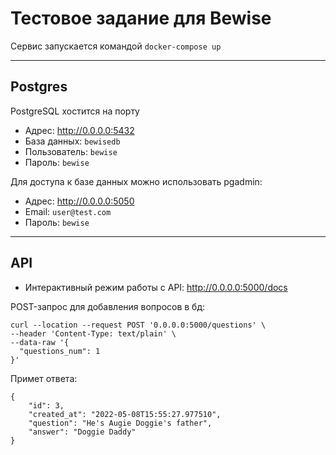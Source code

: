 # Тестовое задание для Bewise

Сервис запускается командой `docker-compose up`
***

## Postgres
PostgreSQL хостится на порту
* Адрес: http://0.0.0.0:5432
* База данных: `bewisedb`
* Пользователь: `bewise`
* Пароль: `bewise`

Для доступа к базе данных можно использовать pgadmin:
* Адрес: http://0.0.0.0:5050
* Email: `user@test.com`
* Пароль: `bewise`
***

## API
* Интерактивный режим работы с API:
http://0.0.0.0:5000/docs

POST-запрос для добавления вопросов в бд:  

    curl --location --request POST '0.0.0.0:5000/questions' \
    --header 'Content-Type: text/plain' \
    --data-raw '{
      "questions_num": 1
    }'

Примет ответа:  

    {
        "id": 3,
        "created_at": "2022-05-08T15:55:27.977510",
        "question": "He's Augie Doggie's father",
        "answer": "Doggie Daddy"
    }
    
